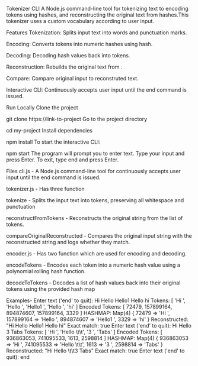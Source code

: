 Tokenizer CLI
A Node.js command-line tool for tokenizing text to encoding tokens using hashes, and reconstructing the original text from hashes.This tokenizer uses a custom vocabulary according to user input.

Features
Tokenization: Splits input text into words and punctuation marks.

Encoding: Converts tokens into numeric hashes using hash.

Decoding: Decoding hash values back into tokens.

Reconstruction: Rebuilds the original text from .

Compare: Compare original input to reconstruted text.

Interactive CLI: Continuously accepts user input until the end command is issued.

Run Locally
Clone the project

  git clone https://link-to-project
Go to the project directory

  cd my-project
Install dependencies

  npm install
To start the interactive CLI:

  npm start
The program will prompt you to enter text. Type your input and press Enter. To exit, type end and press Enter.

Files
cli.js - A Node.js command-line tool for continuously accepts user input until the end command is issued.

tokenizer.js - Has three function

tokenize - Splits the input text into tokens, preserving all whitespace and punctuation

reconstructFromTokens - Reconstructs the original string from the list of tokens.

compareOriginalReconstructed - Compares the original input string with the reconstructed string and logs whether they match.

encoder.js - Has two function which are used for encoding and decoding.

encodeTokens - Encodes each token into a numeric hash value using a polynomial rolling hash function.

decodeToTokens - Decodes a list of hash values back into their original tokens using the provided hash map

Examples-
Enter text ('end' to quit): Hi Hello Hello1 Hello hi
Tokens: [ 'Hi ', 'Hello ', 'Hello1 ', 'Hello ', 'hi' ]
Encoded Tokens: [ 72479, 157899164, 894874607, 157899164, 3329 ]
HASHMAP: Map(4) {
  72479 => 'Hi ',
  157899164 => 'Hello ',
  894874607 => 'Hello1 ',
  3329 => 'hi'
}
Reconstructed: "Hi Hello Hello1 Hello hi"
Exact match: true
Enter text ('end' to quit): Hi     Hello                3 Tabs
Tokens: [ 'Hi     ', 'Hello \t\t', '3 ', 'Tabs' ]
Encoded Tokens: [ 936863053, 741095533, 1613, 2598814 ]
HASHMAP: Map(4) {
  936863053 => 'Hi     ',
  741095533 => 'Hello \t\t',
  1613 => '3 ',
  2598814 => 'Tabs'
}
Reconstructed: "Hi     Hello \t\t3 Tabs"
Exact match: true
Enter text ('end' to quit): end
